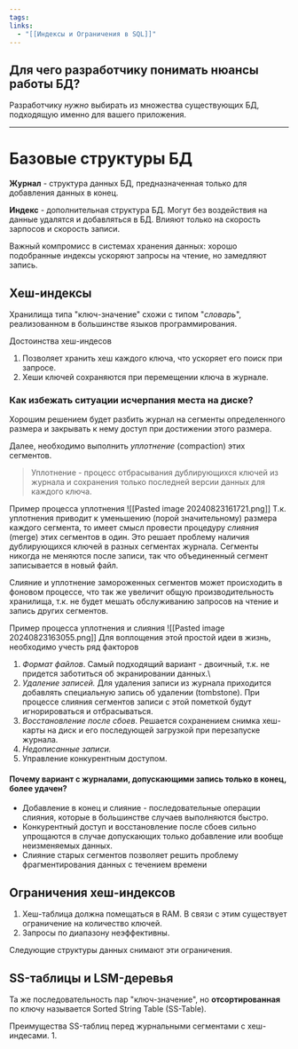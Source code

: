```yaml
---
tags: 
links:
  - "[[Индексы и Ограничения в SQL]]"
---
```

## Для чего разработчику понимать нюансы работы БД?

Разработчику *нужно* выбирать из множества существующих БД, подходящую именно для вашего приложения.

****

# Базовые структуры БД

**Журнал** - структура данных БД, предназначенная только для добавления данных в конец.

**Индекс** - дополнительная структура БД. Могут без воздействия на данные удалятся и добавляться в БД. Влияют только на скорость зарпосов и скорость записи.

Важный компромисс в системах хранения данных: хорошо подобранные индексы ускоряют запросы на чтение, но замедляют запись.

## Хеш-индексы

Хранилища типа "ключ-значение" схожи с типом "*словарь*", реализованном в большинстве языков программирования.

Достоинства хеш-индесов
1. Позволяет хранить хеш каждого ключа, что ускоряет его поиск при запросе.
2. Хеши ключей сохраняются при перемещении ключа в журнале.

### Как избежать ситуации исчерпания места на диске?

Хорошим решением будет разбить журнал на сегменты определенного размера и закрывать к нему доступ при достижении этого размера.

Далее, необходимо выполнить *уплотнение* (compaction) этих сегментов.

> Уплотнение - процесс отбрасывания дублирующихся ключей из журнала и сохранения только последней версии данных для каждого ключа.

Пример процесса уплотнения
![[Pasted image 20240823161721.png]]
Т.к. уплотнения приводит к уменьшению (порой значительному) размера каждого сегмента, то имеет смысл провести процедуру *слияния* (merge) этих сегментов в один. Это решает проблему наличия дублирующихся ключей в разных сегментах журнала.
Сегменты никогда не меняются после записи, так что объединенный сегмент записывается в новый файл.

Слияние и уплотнение замороженных сегментов может происходить в фоновом процессе, что так же увеличит общую производительность хранилища, т.к. не будет мешать обслуживанию запросов на чтение и запись других сегментов.

Пример процесса уплотнения и слияния
![[Pasted image 20240823163055.png]]
Для воплощения этой простой идеи в жизнь, необходимо учесть ряд факторов
1. *Формат файлов*. Самый подходящий вариант - двоичный, т.к. не придется заботиться об экранировании данных.\
2. *Удаление записей.* Для удаления записи из журнала приходится добавлять специальную запись об удалении (tombstone). При процессе слияния сегментов записи с этой пометкой будут игнорироваться и отбрасываться.
3. *Восстановление после сбоев*. Решается сохранением снимка хеш-карты на диск и его последующей загрузкой при перезапуске журнала.
4. *Недописанные записи.*
5. Управление конкурентным доступом.

#### Почему вариант с журналами, допускающими запись только в конец, более удачен?
- Добавление в конец и слияние - последовательные операции слияния, которые в большинстве случаев выполняются быстро.
- Конкурентный доступ и восстановление после сбоев сильно упрощаются в случае допускающих только добавление или вообще неизменяемых данных.
- Слияние старых сегментов позволяет решить проблему фрагментирования данных с течением времени

## Ограничения хеш-индексов
1. Хеш-таблица должна помещаться в RAM. В связи с этим существует ограничение на количество ключей.
2. Запросы по диапазону неэффективны.

Следующие структуры данных снимают эти ограничения.

## SS-таблицы и LSM-деревья

Та же последовательность пар "ключ-значение", но **отсортированная** по ключу называется Sorted String Table (SS-Table).

Преимущества SS-таблиц перед журнальными сегментами с хеш-индесами.
1. 